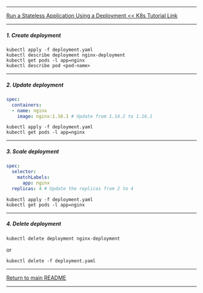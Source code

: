 *********************************************************************
[Run a Stateless Application Using a Deployment << K8s Tutorial Link](https://kubernetes.io/docs/tasks/run-application/run-stateless-application-deployment/)
*********************************************************************
##### 1. Create deployment
```shell
kubectl apply -f deployment.yaml
kubectl describe deployment nginx-deployment
kubectl get pods -l app=nginx
kubectl describe pod <pod-name>
```
*********************************************************************
##### 2. Update deployment
```yaml
spec:
  containers:
  - name: nginx
    image: nginx:1.16.1 # Update from 1.14.2 to 1.16.1
```
```shell
kubectl apply -f deployment.yaml
kubectl get pods -l app=nginx
```
*********************************************************************
##### 3. Scale deployment
```yaml
spec:
  selector:
    matchLabels:
      app: nginx
  replicas: 4 # Update the replicas from 2 to 4
```
```shell
kubectl apply -f deployment.yaml
kubectl get pods -l app=nginx
```
*********************************************************************
##### 4. Delete deployment 
```shell
kubectl delete deployment nginx-deployment
```
or
```shell
kubectl delete -f deployment.yaml
```
*********************************************************************
[Return to main README](https://github.com/dmitriyshub/kube-hub)
*********************************************************************